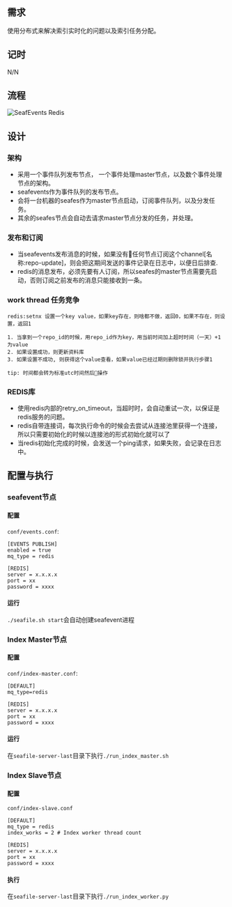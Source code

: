 ## 需求
使用分布式来解决索引实时化的问题以及索引任务分配。

## 记时
N/N

## 流程

![SeafEvents Redis](https://dev.seafile.com/seahub/lib/663d57b8-1602-4d6c-a8e3-1b237ca3a766/file/%E6%90%9C%E7%B4%A2%E3%80%81%E4%BA%8B%E4%BB%B6%E7%AD%89%E6%9C%8D%E5%8A%A1/seafes%E5%AE%9E%E6%97%B6%E6%90%9C%E7%B4%A2/Seafevents-Redis.png?raw=1)

## 设计

### 架构

* 采用一个事件队列发布节点， 一个事件处理master节点，以及数个事件处理节点的架构。
* seafevents作为事件队列的发布节点。
* 会将一台机器的seafes作为master节点启动，订阅事件队列，以及分发任务。
* 其余的seafes节点会自动去请求master节点分发的任务，并处理。

### 发布和订阅

* 当seafevents发布消息的时候，如果没有任何节点订阅这个channel[名称:repo-update]，则会把这期间发送的事件记录在日志中，以便日后排查.
* redis的消息发布，必须先要有人订阅，所以seafes的master节点需要先启动，否则订阅之前发布的消息只能接收到一条。

### work thread 任务竞争
    redis:setnx 设置一个key value，如果key存在，则啥都不做，返回0，如果不存在，则设置，返回1

    1. 当拿到一个repo_id的时候，用repo_id作为key，用当前时间加上超时时间（一天）+1 为value
    2. 如果设置成功，则更新资料库
    3. 如果设置不成功, 则获得这个value查看，如果value已经过期则删除锁并执行步骤1

    tip: 时间都会转为标准utc时间然后操作

### REDIS库

* 使用redis内部的retry_on_timeout，当超时时，会自动重试一次，以保证是redis服务的问题。
* redis自带连接词，每次执行命令的时候会去尝试从连接池里获得一个连接，所以只需要初始化的时候以连接池的形式初始化就可以了
* 当redis初始化完成的时候，会发送一个ping请求，如果失败，会记录在日志中。



## 配置与执行

### seafevent节点

#### 配置
`conf/events.conf`:

```
[EVENTS PUBLISH]
enabled = true
mq_type = redis

[REDIS]
server = x.x.x.x
port = xx
password = xxxx
```

#### 运行
`./seafile.sh start`会自动创建seafevent进程

### Index Master节点

#### 配置

`conf/index-master.conf`:

```
[DEFAULT]
mq_type=redis

[REDIS]
server = x.x.x.x
port = xx
password = xxxx
```

#### 运行


在`seafile-server-last`目录下执行`./run_index_master.sh`

### Index Slave节点

#### 配置

`conf/index-slave.conf`

```
[DEFAULT]
mq_type = redis
index_works = 2 # Index worker thread count

[REDIS]
server = x.x.x.x
port = xx
password = xxxx
```

#### 执行

在`seafile-server-last`目录下执行`./run_index_worker.py`